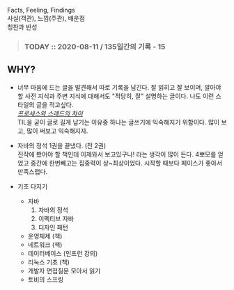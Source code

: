 Facts, Feeling, Findings  
사실(객관), 느낌(주관), 배운점  
칭찬과 반성

> ### TODAY :: 2020-08-11 / 135일간의 기록 - 15

## WHY?

* 너무 마음에 드는 글을 발견해서 따로 기록을 남긴다. 
  잘 읽히고 잘 보이며, 알아야 할 사전 지식과 주변 지식에 대해서도 "적당히, 잘" 설명하는 글이다.
  나도 이런 스타일의 글을 적고싶다.  
  *[프로세스와 스레드의 차이](https://shoark7.github.io/programming/knowledge/difference-between-process-and-thread)*  
  TIL을 굳이 글로 길게 남기는 이유중 하나는 글쓰기에 익숙해지기 위함이다. 많이 보고, 많이 써보고 익숙해지자.
  
* 자바의 정석 1권을 끝냈다. (전 2권)  
  진작에 봤어야 할 책인데 이제와서 보고있구나! 라는 생각이 많이 든다.
  4뽀모를 얻었고 중간에 한번빼고는 집중력이 상~최상이었다. 시작할 때보다 페이스가 좋아서 만족스럽다.
  
* 기초 다지기
  - 자바
    1. 자바의 정석
    2. 이펙티브 자바
    3. 디자인 패턴
  - 운영체제 (책)
  - 네트워크 (책)
  - 데이터베이스 (인프런 강의)
  - 리눅스 기초 (책)
  - 개발자 면접질문 모아서 읽기
  - 토비의 스프링
  
    
